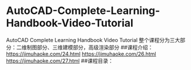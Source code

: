 # AutoCAD-Complete-Learning-Handbook-Video-Tutorial
AutoCAD Complete Learning Handbook Video Tutorial
整个课程分为三大部分：二维制图部分、三维建模部分，高级渲染部分
##课程介绍：
https://jimuhaoke.com/24.html
https://jimuhaoke.com/26.html
https://jimuhaoke.com/27.html
##课程目录：
